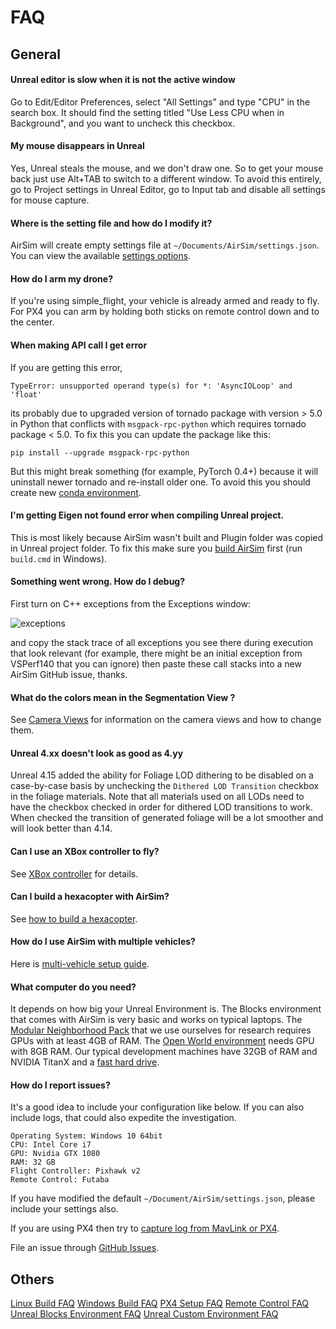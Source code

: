 
# FAQ

## General
#### Unreal editor is slow when it is not the active window

Go to Edit/Editor Preferences, select "All Settings" and type "CPU" in the search box. 
It should find the setting titled "Use Less CPU when in Background", and you want to uncheck this checkbox.

#### My mouse disappears in Unreal

Yes, Unreal steals the mouse, and we don't draw one.  So to get your mouse back just use Alt+TAB to switch to a different window. To avoid this entirely, go to Project settings in Unreal Editor, go to Input tab and disable all settings for mouse capture.

#### Where is the setting file and how do I modify it?
AirSim will create empty settings file at `~/Documents/AirSim/settings.json`. You can view the available [settings options](settings.md). 

#### How do I arm my drone?
If you're using simple_flight, your vehicle is already armed and ready to fly. For PX4 you can arm by holding both sticks on remote control down and to the center.

#### When making API call I get error
If you are getting this error,
```
TypeError: unsupported operand type(s) for *: 'AsyncIOLoop' and 'float'
```
its probably due to upgraded version of tornado package with version > 5.0 in Python that conflicts with `msgpack-rpc-python` which requires tornado package < 5.0. To fix this you can update the package like this:
```
pip install --upgrade msgpack-rpc-python
```
But this might break something (for example, PyTorch 0.4+) because it will uninstall newer tornado and re-install older one. To avoid this you should create new [conda environment](https://conda.io/docs/user-guide/tasks/manage-environments.html).

#### I'm getting Eigen not found error when compiling Unreal project.
This is most likely because AirSim wasn't built and Plugin folder was copied in Unreal project folder. To fix this make sure you [build AirSim](build_windows.md) first (run `build.cmd` in Windows).

#### Something went wrong. How do I debug?

First turn on C++ exceptions from the Exceptions window:

![exceptions](images/exceptions.png)

and copy the stack trace of all exceptions you see there during execution that look relevant (for example, there might be an initial exception from VSPerf140 that you can ignore) then paste these call stacks into a new AirSim GitHub issue, thanks.

#### What do the colors mean in the Segmentation View ?

See [Camera Views](camera_views.md) for information on the camera views and how to change them.

#### Unreal 4.xx doesn't look as good as 4.yy

Unreal 4.15 added the ability for Foliage LOD dithering to be disabled on a case-by-case basis by unchecking the `Dithered LOD Transition` checkbox in the foliage materials. Note that all materials used on all LODs need to have the checkbox checked in order for dithered LOD transitions to work.  When checked the transition of generated foliage will be a lot smoother and will look better than 4.14.

#### Can I use an XBox controller to fly?
See [XBox controller](xbox_controller.md) for details.

#### Can I build a hexacopter with AirSim?
See [how to build a hexacopter](https://github.com/microsoft/airsim/wiki/hexacopter).

#### How do I use AirSim with multiple vehicles?
Here is [multi-vehicle setup guide](multi_vehicle.md).

#### What computer do you need?
It depends on how big your Unreal Environment is. The Blocks environment that comes with AirSim is very basic and works on typical laptops. The [Modular Neighborhood Pack](https://www.unrealengine.com/marketplace/modular-neighborhood-pack) that we use ourselves for research requires GPUs with at least 4GB of RAM. The [Open World environment](https://www.unrealengine.com/marketplace/open-world-demo-collection) needs GPU with 8GB RAM. Our typical development machines have 32GB of RAM and NVIDIA TitanX and a [fast hard drive](hard_drive.md).

#### How do I report issues?
It's a good idea to include your configuration like below. If you can also include logs, that could also expedite the investigation.

````
Operating System: Windows 10 64bit
CPU: Intel Core i7
GPU: Nvidia GTX 1080
RAM: 32 GB
Flight Controller: Pixhawk v2
Remote Control: Futaba
````

If you have modified the default `~/Document/AirSim/settings.json`, please include your
settings also.

If you are using PX4 then try to [capture log from MavLink or PX4](px4_logging.md).

File an issue through [GitHub Issues](https://github.com/microsoft/airsim/issues).

## Others

[Linux Build FAQ](build_linux.md#faq)
[Windows Build FAQ](build_windows.md#faq)
[PX4 Setup FAQ](px4_setup.md#faq)
[Remote Control FAQ](remote_control.md#faq)
[Unreal Blocks Environment FAQ](remote_control.md#faq)
[Unreal Custom Environment FAQ](remote_control.md#faq)
